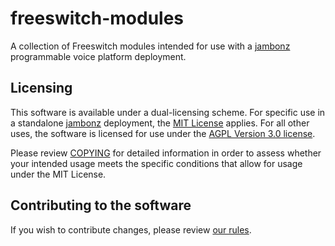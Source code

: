 # freeswitch-modules

A collection of Freeswitch modules intended for use with a [jambonz](https://jambonz.org) programmable voice platform deployment.

## Licensing

This software is available under a dual-licensing scheme.  For specific use in a standalone [jambonz](https://jambonz.org) deployment, the [MIT License](./LICENSE_MIT) applies.  For all other uses, the software is licensed for use under the [AGPL Version 3.0 license](./LICENSE_AGPL-3.0).

Please review [COPYING](./COPYING) for detailed information in order to assess whether your intended usage meets the specific conditions that allow for usage under the MIT License.

## Contributing to the software

If you wish to contribute changes, please review [our rules](./CONTRIBUTING.md).